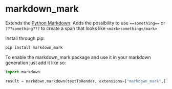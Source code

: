 # markdown_mark

Extends the [Python Markdown](https://python-markdown.github.io/).
Adds the possibility to use `==something==` or `???something???` to create a span that looks like `<mark>something</mark>`

Install through pip:

```bash
pip install markdown_mark
```

To enable the markdown_mark package and use it in your markdown generation just add it like so:

```python
import markdown

result = markdown.markdown(textToRender, extensions=["markdown_mark",])
```
